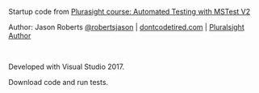 Startup code from [Plurasight course: Automated Testing with MSTest V2 ](https://app.pluralsight.com/library/courses/mstest-v2-automated-testing/table-of-contents) 

Author:  Jason Roberts
<a target="w51_082301" href="https://twitter.com/robertsjason">@robertsjason</a>  |  <a target="w51_082454" href="http://dontcodetired.com/blog">dontcodetired.com</a>  |  <a target="w51_082613" href="https://app.pluralsight.com/profile/author/jason-roberts">Pluralsight Author</a>

<br/>

Developed with Visual Studio 2017.

Download code and run tests.
